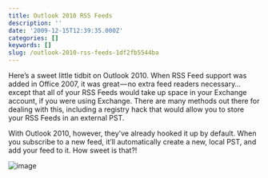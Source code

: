```yaml
---
title: Outlook 2010 RSS Feeds
description: ''
date: '2009-12-15T12:39:35.000Z'
categories: []
keywords: []
slug: /outlook-2010-rss-feeds-1df2fb5544ba
---
```


Here’s a sweet little tidbit on Outlook 2010. When RSS Feed support was added in Office 2007, it was great — no extra feed readers necessary…except that all of your RSS Feeds would take up space in your Exchange account, if you were using Exchange. There are many methods out there for dealing with this, including a registry hack that would allow you to store your RSS Feeds in an external PST.

With Outlook 2010, however, they’ve already hooked it up by default. When you subscribe to a new feed, it’ll automatically create a new, local PST, and add your feed to it. How sweet is that?!

![image](https://cdn-images-1.medium.com/max/800/0*h7Us_LoeLRXS1jnJ.png)